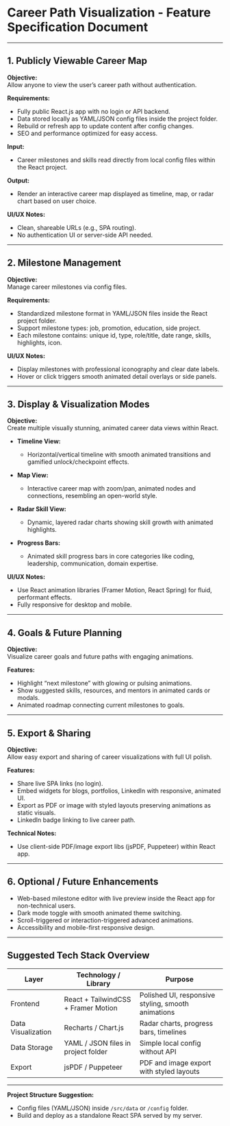 # Career Path Visualization - Feature Specification Document

---

## 1. Publicly Viewable Career Map

**Objective:**  
Allow anyone to view the user’s career path without authentication.

**Requirements:**  
- Fully public React.js app with no login or API backend.  
- Data stored locally as YAML/JSON config files inside the project folder.  
- Rebuild or refresh app to update content after config changes.  
- SEO and performance optimized for easy access.

**Input:**  
- Career milestones and skills read directly from local config files within the React project.

**Output:**  
- Render an interactive career map displayed as timeline, map, or radar chart based on user choice.

**UI/UX Notes:**  
- Clean, shareable URLs (e.g., SPA routing).  
- No authentication UI or server-side API needed.

---

## 2. Milestone Management

**Objective:**  
Manage career milestones via config files.

**Requirements:**  
- Standardized milestone format in YAML/JSON files inside the React project folder.  
- Support milestone types: job, promotion, education, side project.  
- Each milestone contains: unique id, type, role/title, date range, skills, highlights, icon.

**UI/UX Notes:**  
- Display milestones with professional iconography and clear date labels.  
- Hover or click triggers smooth animated detail overlays or side panels.

---

## 3. Display & Visualization Modes

**Objective:**  
Create multiple visually stunning, animated career data views within React.

- **Timeline View:**  
  - Horizontal/vertical timeline with smooth animated transitions and gamified unlock/checkpoint effects.

- **Map View:**  
  - Interactive career map with zoom/pan, animated nodes and connections, resembling an open-world style.

- **Radar Skill View:**  
  - Dynamic, layered radar charts showing skill growth with animated highlights.

- **Progress Bars:**  
  - Animated skill progress bars in core categories like coding, leadership, communication, domain expertise.

**UI/UX Notes:**  
- Use React animation libraries (Framer Motion, React Spring) for fluid, performant effects.  
- Fully responsive for desktop and mobile.

---

## 4. Goals & Future Planning

**Objective:**  
Visualize career goals and future paths with engaging animations.

**Features:**  
- Highlight “next milestone” with glowing or pulsing animations.  
- Show suggested skills, resources, and mentors in animated cards or modals.  
- Animated roadmap connecting current milestones to goals.

---

## 5. Export & Sharing

**Objective:**  
Allow easy export and sharing of career visualizations with full UI polish.

**Features:**  
- Share live SPA links (no login).  
- Embed widgets for blogs, portfolios, LinkedIn with responsive, animated UI.  
- Export as PDF or image with styled layouts preserving animations as static visuals.  
- LinkedIn badge linking to live career path.

**Technical Notes:**  
- Use client-side PDF/image export libs (jsPDF, Puppeteer) within React app.

---

## 6. Optional / Future Enhancements

- Web-based milestone editor with live preview inside the React app for non-technical users.  
- Dark mode toggle with smooth animated theme switching.  
- Scroll-triggered or interaction-triggered advanced animations.  
- Accessibility and mobile-first responsive design.

---

## Suggested Tech Stack Overview

| Layer              | Technology / Library           | Purpose                                              |
|--------------------|-------------------------------|------------------------------------------------------|
| Frontend           | React + TailwindCSS + Framer Motion | Polished UI, responsive styling, smooth animations  |
| Data Visualization | Recharts / Chart.js            | Radar charts, progress bars, timelines               |
| Data Storage       | YAML / JSON files in project folder | Simple local config without API                      |
| Export             | jsPDF / Puppeteer              | PDF and image export with styled layouts             |

---

**Project Structure Suggestion:**  
- Config files (YAML/JSON) inside `/src/data` or `/config` folder.  
- Build and deploy as a standalone React SPA served by my server.

